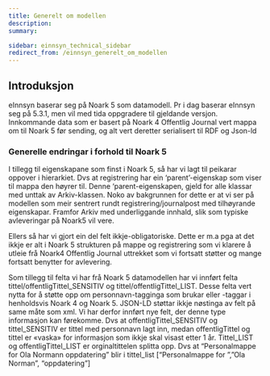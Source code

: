 ```yaml
---
title: Generelt om modellen
description:
summary:

sidebar: einnsyn_technical_sidebar
redirect_from: /einnsyn_generelt_om_modellen
---
```


## Introduksjon
eInnsyn baserar seg på Noark 5 som datamodell. Pr i dag baserar eInnsyn seg på 5.3.1, men vil med tida oppgradere til gjeldande versjon.
Innkommande data som er basert på Noark 4 Offentlig Journal vert mappa om til Noark 5 før sending, og alt vert deretter serialisert til RDF og Json-ld

### Generelle endringar i forhold til Noark 5
I tillegg til eigenskapane som finst i Noark 5, så har vi lagt til peikarar oppover i hierarkiet. Dvs at registrering har ein ‘parent’-eigenskap som viser til mappa den høyrer til. Denne ‘parent-eigenskapen, gjeld for alle klassar med unttak av Arkiv-klassen. Noko av bakgrunnen for dette er at vi ser på modellen som meir sentrert rundt registrering/journalpost med tilhøyrande eigenskapar. Framfor Arkiv med underliggande innhald, slik som typiske avleveringar på Noark5 vil vere.

Ellers så har vi gjort ein del felt ikkje-obligatoriske. Dette er m.a pga at det ikkje er alt i Noark 5 strukturen på mappe og registrering som vi klarere å utleie frå Noark4 Offentlig Journal uttrekket som vi fortsatt støtter og mange fortsatt benytter for avlevering.

Som tillegg til felta vi har frå Noark 5 datamodellen har vi innført felta tittel/offentligTittel_SENSITIV og tittel/offentligTittel_LIST. Desse felta vert nytta for å støtte opp om personnavn-tagginga som brukar <pnavn> eller <personavn>-taggar i henholdsvis Noark 4 og Noark 5. JSON-LD støttar ikkje nøstinga av felt på same måte som xml. Vi har derfor innført nye felt, der denne type informasjon kan førekomme. Dvs at offentligTittel_SENSITIV og tittel_SENSITIV er tittel med personnavn lagt inn, medan offentligTittel og tittel er «vaska» for informasjon som ikkje skal visast etter 1 år. 
Tittel_LIST og offentligTittel_LIST er orginaltittelen splitta opp. Dvs at “Personalmappe for Ola Normann oppdatering” blir i tittel_list [“Personalmappe for ”,”Ola Norman”, “oppdatering”]
